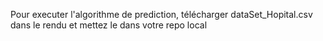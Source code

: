 Pour executer l'algorithme de prediction, télécharger dataSet_Hopital.csv dans le rendu et mettez le dans votre repo local
